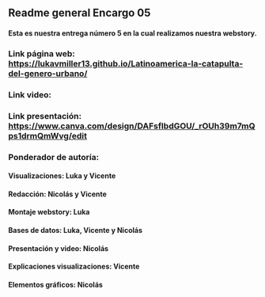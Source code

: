## Readme general Encargo 05

#### Esta es nuestra entrega número 5 en la cual realizamos nuestra webstory.

### Link página web: https://lukavmiller13.github.io/Latinoamerica-la-catapulta-del-genero-urbano/

### Link video:

### Link presentación: https://www.canva.com/design/DAFsfIbdGOU/_rOUh39m7mQps1drmQmWvg/edit

### Ponderador de autoría:
#### Visualizaciones: Luka y Vicente 
#### Redacción: Nicolás y Vicente 
#### Montaje webstory: Luka 
#### Bases de datos: Luka, Vicente y Nicolás 
#### Presentación y video: Nicolás 
#### Explicaciones visualizaciones: Vicente 
#### Elementos gráficos: Nicolás